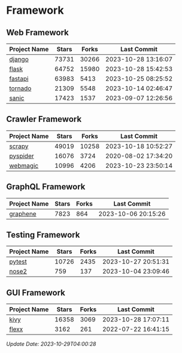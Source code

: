 # Framework

## Web Framework
| Project Name | Stars | Forks | Last Commit |
| ------------ | ----- | ----- | ----------- |
| [django](https://github.com/django/django) | 73731 | 30266 | 2023-10-28 13:16:07 |
| [flask](https://github.com/pallets/flask) | 64752 | 15980 | 2023-10-28 15:42:53 |
| [fastapi](https://github.com/tiangolo/fastapi) | 63983 | 5413 | 2023-10-25 08:25:52 |
| [tornado](https://github.com/tornadoweb/tornado) | 21309 | 5548 | 2023-10-14 02:46:47 |
| [sanic](https://github.com/sanic-org/sanic) | 17423 | 1537 | 2023-09-07 12:26:56 |

## Crawler Framework
| Project Name | Stars | Forks | Last Commit |
| ------------ | ----- | ----- | ----------- |
| [scrapy](https://github.com/scrapy/scrapy) | 49019 | 10258 | 2023-10-18 10:52:27 |
| [pyspider](https://github.com/binux/pyspider) | 16076 | 3724 | 2020-08-02 17:34:20 |
| [webmagic](https://github.com/code4craft/webmagic) | 10996 | 4206 | 2023-10-23 23:50:14 |

## GraphQL Framework
| Project Name | Stars | Forks | Last Commit |
| ------------ | ----- | ----- | ----------- |
| [graphene](https://github.com/graphql-python/graphene) | 7823 | 864 | 2023-10-06 20:15:26 |

## Testing Framework
| Project Name | Stars | Forks | Last Commit |
| ------------ | ----- | ----- | ----------- |
| [pytest](https://github.com/pytest-dev/pytest) | 10726 | 2435 | 2023-10-27 20:51:31 |
| [nose2](https://github.com/nose-devs/nose2) | 759 | 137 | 2023-10-04 23:09:46 |

## GUI Framework
| Project Name | Stars | Forks | Last Commit |
| ------------ | ----- | ----- | ----------- |
| [kivy](https://github.com/kivy/kivy) | 16358 | 3069 | 2023-10-28 17:07:11 |
| [flexx](https://github.com/flexxui/flexx) | 3162 | 261 | 2022-07-22 16:41:15 |

*Update Date: 2023-10-29T04:00:28*